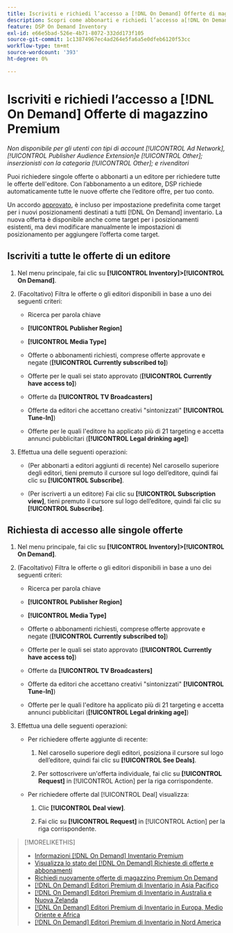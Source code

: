 ```yaml
---
title: Iscriviti e richiedi l’accesso a [!DNL On Demand] Offerte di magazzino Premium
description: Scopri come abbonarti e richiedi l’accesso a[!DNL On Demand] offerte.
feature: DSP On Demand Inventory
exl-id: e66e5bad-526e-4b71-8072-332dd173f105
source-git-commit: 1c13874967ec4ad264e5fa6a5e0dfeb6120f53cc
workflow-type: tm+mt
source-wordcount: '393'
ht-degree: 0%

---
```


# Iscriviti e richiedi l’accesso a [!DNL On Demand] Offerte di magazzino Premium

*Non disponibile per gli utenti con tipi di account [!UICONTROL Ad Network], [!UICONTROL Publisher Audience Extension]e [!UICONTROL Other]; inserzionisti con la categoria [!UICONTROL Other]; e rivenditori*

Puoi richiedere singole offerte o abbonarti a un editore per richiedere tutte le offerte dell&#39;editore. Con l’abbonamento a un editore, DSP richiede automaticamente tutte le nuove offerte che l’editore offre, per tuo conto.

Un accordo [approvato](/help/dsp/inventory/on-demand-inventory-view-status.md), è incluso per impostazione predefinita come target per i nuovi posizionamenti destinati a tutti [!DNL On Demand] inventario. La nuova offerta è disponibile anche come target per i posizionamenti esistenti, ma devi modificare manualmente le impostazioni di posizionamento per aggiungere l’offerta come target.

## Iscriviti a tutte le offerte di un editore

1. Nel menu principale, fai clic su **[!UICONTROL Inventory]>[!UICONTROL On Demand]**.

1. (Facoltativo) Filtra le offerte o gli editori disponibili in base a uno dei seguenti criteri:

   * Ricerca per parola chiave

   * **[!UICONTROL Publisher Region]**

   * **[!UICONTROL Media Type]**

   * Offerte o abbonamenti richiesti, comprese offerte approvate e negate (**[!UICONTROL Currently subscribed to]**)

   * Offerte per le quali sei stato approvato (**[!UICONTROL Currently have access to]**)

   * Offerte da **[!UICONTROL TV Broadcasters]**

   * Offerte da editori che accettano creativi &quot;sintonizzati&quot;
      **[!UICONTROL Tune-In]**)

   * Offerte per le quali l&#39;editore ha applicato più di 21 targeting e accetta annunci pubblicitari (**[!UICONTROL Legal drinking age]**)

1. Effettua una delle seguenti operazioni:

   * (Per abbonarti a editori aggiunti di recente) Nel carosello superiore degli editori, tieni premuto il cursore sul logo dell’editore, quindi fai clic su **[!UICONTROL Subscribe]**.

   * (Per iscriverti a un editore) Fai clic su **[!UICONTROL Subscription view]**, tieni premuto il cursore sul logo dell’editore, quindi fai clic su **[!UICONTROL Subscribe]**.

## Richiesta di accesso alle singole offerte

1. Nel menu principale, fai clic su **[!UICONTROL Inventory]>[!UICONTROL On Demand]**.

1. (Facoltativo) Filtra le offerte o gli editori disponibili in base a uno dei seguenti criteri:

   * Ricerca per parola chiave

   * **[!UICONTROL Publisher Region]**

   * **[!UICONTROL Media Type]**

   * Offerte o abbonamenti richiesti, comprese offerte approvate e negate (**[!UICONTROL Currently subscribed to]**)

   * Offerte per le quali sei stato approvato (**[!UICONTROL Currently have access to]**)

   * Offerte da **[!UICONTROL TV Broadcasters]**

   * Offerte da editori che accettano creativi &quot;sintonizzati&quot;
      **[!UICONTROL Tune-In]**)

   * Offerte per le quali l&#39;editore ha applicato più di 21 targeting e accetta annunci pubblicitari (**[!UICONTROL Legal drinking age]**)

1. Effettua una delle seguenti operazioni:

   * Per richiedere offerte aggiunte di recente:

      1. Nel carosello superiore degli editori, posiziona il cursore sul logo dell’editore, quindi fai clic su **[!UICONTROL See Deals]**.

      1. Per sottoscrivere un&#39;offerta individuale, fai clic su **[!UICONTROL Request]** in [!UICONTROL Action] per la riga corrispondente.
   * Per richiedere offerte dal [!UICONTROL Deal] visualizza:

      1. Clic **[!UICONTROL Deal view]**.

      1. Fai clic su **[!UICONTROL Request]** in [!UICONTROL Action] per la riga corrispondente.


>[!MORELIKETHIS]
>
>* [Informazioni [!DNL On Demand] Inventario Premium](on-demand-inventory-about.md)
>* [Visualizza lo stato del [!DNL On Demand] Richieste di offerte e abbonamenti](on-demand-inventory-view-status.md)
>* [Richiedi nuovamente offerte di magazzino Premium On Demand](on-demand-inventory-rerequest.md)
>* [[!DNL On Demand] Editori Premium di Inventario in Asia Pacifico](on-demand-inventory-publishers-apac.md)
>* [[!DNL On Demand] Editori Premium di Inventario in Australia e Nuova Zelanda](on-demand-inventory-publishers-anz.md)
>* [[!DNL On Demand] Editori Premium di Inventario in Europa, Medio Oriente e Africa](on-demand-inventory-publishers-emea.md)
>* [[!DNL On Demand] Editori Premium di Inventario in Nord America](on-demand-inventory-publishers-na.md)

